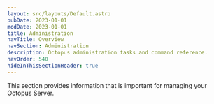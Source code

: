 ```yaml
---
layout: src/layouts/Default.astro
pubDate: 2023-01-01
modDate: 2023-01-01
title: Administration
navTitle: Overview
navSection: Administration
description: Octopus administration tasks and command reference.
navOrder: 540
hideInThisSectionHeader: true
---
```


This section provides information that is important for managing your Octopus Server.
